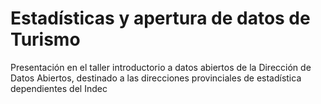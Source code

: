 # Estadísticas y apertura de datos de Turismo
Presentación en el taller introductorio a datos abiertos de la Dirección de Datos Abiertos, destinado a las direcciones provinciales de estadística dependientes del Indec
